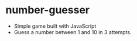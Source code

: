 # number-guesser

- Simple game built with JavaScript
- Guess a number between 1 and 10 in 3 attempts.
